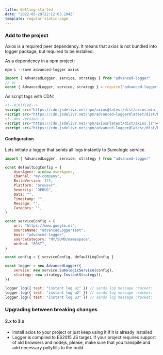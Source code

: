 ```yaml
---
title: Getting started
date: "2022-05-29T22:12:03.284Z"
template: regular-static-page
---
```


### Add to the project

Axios is a required peer dependency. It means that axios is not bundled into logger package, but required to be installed.

As a dependency in a npm project:

```shell
npm i --save advanced-logger axios
```

```javascript
import { AdvancedLogger, service, strategy } from "advanced-logger"
// or
const { AdvancedLogger, service, strategy } = require("advanced-logger")
```

As script tags with CDN:

```html
<!--minified-->
<script src="https://cdn.jsdelivr.net/npm/axios@latest/dist/axios.min.js"></script>
<script src="https://cdn.jsdelivr.net/npm/advanced-logger@latest/dist/browser/advanced-logger.browser.min.js"></script>
<!--dev version-->
<script src="https://cdn.jsdelivr.net/npm/axios@latest/dist/axios.js"></script>
<script src="https://cdn.jsdelivr.net/npm/advanced-logger@latest/dist/browser-debug/advanced-logger.browser.js"></script>
```

#### Configuration

Lets initiate a logger that sends all logs instantly to Sumologic service.

```javascript
import { AdvancedLogger, service, strategy } from "advanced-logger"

const defaultLogConfig = {
    UserAgent: window.userAgent,
    Channel: "my-company",
    BuildVersion: 123,
    Platform: "browser",
    Severity: "DEBUG",
    Data: "",
    Timestamp: "",
    Message: "",
    Category: "",
}

const serviceConfig = {
    url: "https://www.google.nl",
    sourceName: "advancedLoggerTest",
    host: "advanced-logger",
    sourceCategory: "MY/SUMO/namespace",
    method: "POST",
}

const config = { serviceConfig, defaultLogConfig }

const logger = new AdvancedLogger({
    service: new service.SumologicService(config),
    strategy: new strategy.InstantStrategy(),
})

logger.log({ test: "instant log u1" }) // sends log message :rocket:
logger.log({ test: "instant log u2" }) // sends log message :rocket:
logger.log({ test: "instant log u3" }) // sends log message :rocket:
```

### Upgrading between breaking changes

#### 2.x to 3.x

-   Install axios to your project or just keep using it if it is already installed
-   Logger is compiled to ES2015 JS target. If your project requires support of old browsers and nodejs, please,
    make sure that you transpile and add necessary pollyfills to the build
